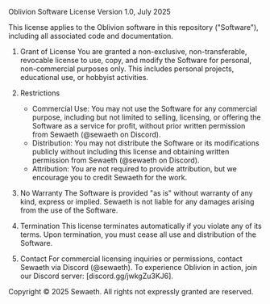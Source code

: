 Oblivion Software License
Version 1.0, July 2025

This license applies to the Oblivion software in this repository ("Software"), including all associated code and documentation.

1. Grant of License
   You are granted a non-exclusive, non-transferable, revocable license to use, copy, and modify the Software for personal, non-commercial purposes only. This includes personal projects, educational use, or hobbyist activities.

2. Restrictions
   - Commercial Use: You may not use the Software for any commercial purpose, including but not limited to selling, licensing, or offering the Software as a service for profit, without prior written permission from Sewaeth (@sewaeth on Discord).
   - Distribution: You may not distribute the Software or its modifications publicly without including this license and obtaining written permission from Sewaeth (@sewaeth on Discord).
   - Attribution: You are not required to provide attribution, but we encourage you to credit Sewaeth for the work.

3. No Warranty
   The Software is provided "as is" without warranty of any kind, express or implied. Sewaeth is not liable for any damages arising from the use of the Software.

4. Termination
   This license terminates automatically if you violate any of its terms. Upon termination, you must cease all use and distribution of the Software.

5. Contact
   For commercial licensing inquiries or permissions, contact Sewaeth via Discord (@sewaeth). To experience Oblivion in action, join our Discord server: [discord.gg/jwkgZu3KJ6].

Copyright © 2025 Sewaeth. All rights not expressly granted are reserved.
